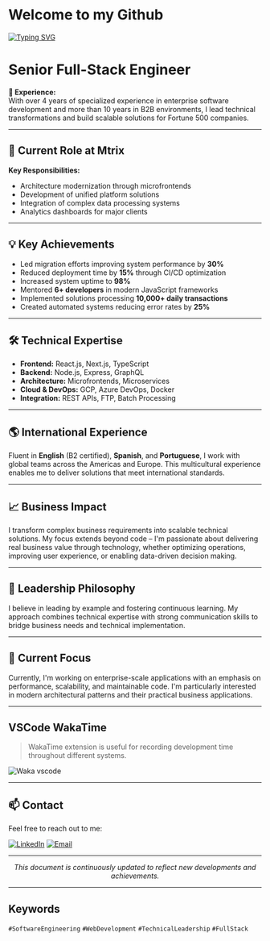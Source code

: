 # Welcome to my Github

[![Typing SVG](https://readme-typing-svg.demolab.com/?lines=ReactJS;NodeJS;Python;AI+and+LLM;English+and+Spanish;Brazilian+Portuguese+native+speaker+;Scan+QR+Code;Add+me+on+LinkedIn)](https://github.com/jeferson-franco)

# Senior Full-Stack Engineer

**🔹 Experience:**  
With over 4 years of specialized experience in enterprise software development and more than 10 years in B2B environments, I lead technical transformations and build scalable solutions for Fortune 500 companies.

---

## 🚀 Current Role at Mtrix

**Key Responsibilities:**
- Architecture modernization through microfrontends
- Development of unified platform solutions
- Integration of complex data processing systems
- Analytics dashboards for major clients

---

## 💡 Key Achievements

- Led migration efforts improving system performance by **30%**
- Reduced deployment time by **15%** through CI/CD optimization
- Increased system uptime to **98%**
- Mentored **6+ developers** in modern JavaScript frameworks
- Implemented solutions processing **10,000+ daily transactions**
- Created automated systems reducing error rates by **25%**

---

## 🛠️ Technical Expertise

- **Frontend:** React.js, Next.js, TypeScript
- **Backend:** Node.js, Express, GraphQL
- **Architecture:** Microfrontends, Microservices
- **Cloud & DevOps:** GCP, Azure DevOps, Docker
- **Integration:** REST APIs, FTP, Batch Processing

---

## 🌎 International Experience

Fluent in **English** (B2 certified), **Spanish**, and **Portuguese**, I work with global teams across the Americas and Europe. This multicultural experience enables me to deliver solutions that meet international standards.

---

## 📈 Business Impact

I transform complex business requirements into scalable technical solutions. My focus extends beyond code – I'm passionate about delivering real business value through technology, whether optimizing operations, improving user experience, or enabling data-driven decision making.

---

## 🤝 Leadership Philosophy

I believe in leading by example and fostering continuous learning. My approach combines technical expertise with strong communication skills to bridge business needs and technical implementation.

---

## 🎯 Current Focus

Currently, I'm working on enterprise-scale applications with an emphasis on performance, scalability, and maintainable code. I'm particularly interested in modern architectural patterns and their practical business applications.

---

## VSCode WakaTime

> WakaTime extension is useful for recording development time throughout different systems.

![Waka vscode](https://wakatime.com/share/@328ec2d1-7a5b-47b2-8ff2-1d3c2f9fa1a9/ae7a4b23-a486-4c32-9402-e4147d7dfac8.svg)

---

## 📫 Contact

Feel free to reach out to me:

[![LinkedIn](https://img.shields.io/badge/LinkedIn-jefersonfranco-blue?style=flat-square&logo=linkedin)](https://linkedin.com/in/jefersonfranco/)
[![Email](https://img.shields.io/badge/Email-jefersonfranco%40protonmail.com-red?style=flat-square&logo=gmail)](mailto:jefersonfranco@protonmail.com)

---

<div align="center">

*This document is continuously updated to reflect new developments and achievements.*

</div>

---

## Keywords

`#SoftwareEngineering` `#WebDevelopment` `#TechnicalLeadership` `#FullStack`
